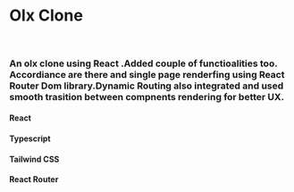 
<div>
<h1> Olx Clone </h1>
<img src"![alt text](public/banner.1.jpg)">


<h3>An olx clone using React .Added couple of functioalities too. Accordiance are there and single page 
renderfing using React Router Dom library.Dynamic Routing also integrated and used smooth trasition between compnents 
rendering for better UX.
</h3>

<h4>React</h4>
<h4>Typescript</h4>
<h4>Tailwind CSS</h4>
<h4>React Router</h4>
</div>